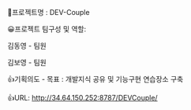 📁프로젝트명 : DEV-Couple


😀프로젝트 팀구성 및 역할: 

  김동영 - 팀원
  
  김보영 - 팀원


👍기획의도
    - 목표 : 개발지식 공유 및 기능구현 연습장소 구축 


👍URL: 
    http://34.64.150.252:8787/DEVCouple/
